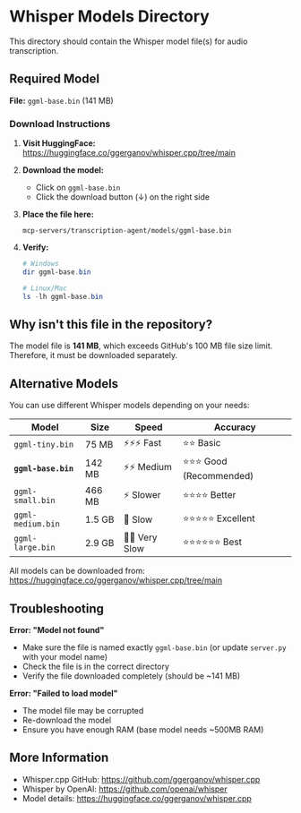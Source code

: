 # Whisper Models Directory

This directory should contain the Whisper model file(s) for audio transcription.

## Required Model

**File:** `ggml-base.bin` (141 MB)

### Download Instructions

1. **Visit HuggingFace:**  
   https://huggingface.co/ggerganov/whisper.cpp/tree/main

2. **Download the model:**
   - Click on `ggml-base.bin`
   - Click the download button (↓) on the right side

3. **Place the file here:**
   ```
   mcp-servers/transcription-agent/models/ggml-base.bin
   ```

4. **Verify:**
   ```powershell
   # Windows
   dir ggml-base.bin
   
   # Linux/Mac
   ls -lh ggml-base.bin
   ```

## Why isn't this file in the repository?

The model file is **141 MB**, which exceeds GitHub's 100 MB file size limit. Therefore, it must be downloaded separately.

## Alternative Models

You can use different Whisper models depending on your needs:

| Model | Size | Speed | Accuracy |
|-------|------|-------|----------|
| `ggml-tiny.bin` | 75 MB | ⚡⚡⚡ Fast | ⭐⭐ Basic |
| **`ggml-base.bin`** | 142 MB | ⚡⚡ Medium | ⭐⭐⭐ Good (Recommended) |
| `ggml-small.bin` | 466 MB | ⚡ Slower | ⭐⭐⭐⭐ Better |
| `ggml-medium.bin` | 1.5 GB | 🐌 Slow | ⭐⭐⭐⭐⭐ Excellent |
| `ggml-large.bin` | 2.9 GB | 🐌🐌 Very Slow | ⭐⭐⭐⭐⭐⭐ Best |

All models can be downloaded from:  
https://huggingface.co/ggerganov/whisper.cpp/tree/main

## Troubleshooting

**Error: "Model not found"**
- Make sure the file is named exactly `ggml-base.bin` (or update `server.py` with your model name)
- Check the file is in the correct directory
- Verify the file downloaded completely (should be ~141 MB)

**Error: "Failed to load model"**
- The model file may be corrupted
- Re-download the model
- Ensure you have enough RAM (base model needs ~500MB RAM)

## More Information

- Whisper.cpp GitHub: https://github.com/ggerganov/whisper.cpp
- Whisper by OpenAI: https://github.com/openai/whisper
- Model details: https://huggingface.co/ggerganov/whisper.cpp

